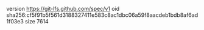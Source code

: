 version https://git-lfs.github.com/spec/v1
oid sha256:cf5f91b5f561d3188327411e583c8ac1dbc06a59f8aacdeb1bdb8af6ad1f03e3
size 7614
